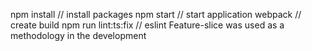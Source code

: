 npm install // install packages
npm start // start application
webpack   // create build
npm run lint:ts:fix // eslint
Feature-slice was used as a methodology in the development